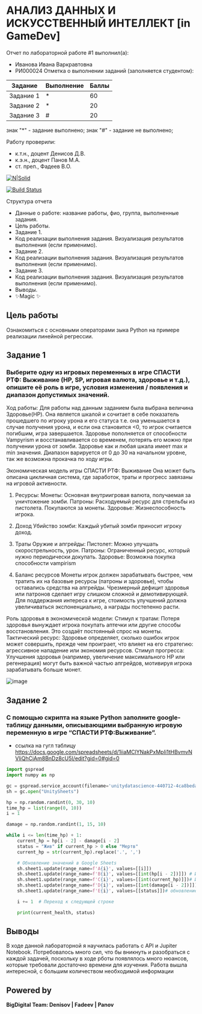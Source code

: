 # АНАЛИЗ ДАННЫХ И ИСКУССТВЕННЫЙ ИНТЕЛЛЕКТ [in GameDev]
Отчет по лабораторной работе #1 выполнил(а):
- Иванова Ивана Варкравтовна
- РИ000024
Отметка о выполнении заданий (заполняется студентом):

| Задание | Выполнение | Баллы |
| ------ | ------ | ------ |
| Задание 1 | * | 60 |
| Задание 2 | * | 20 |
| Задание 3 | # | 20 |

знак "*" - задание выполнено; знак "#" - задание не выполнено;

Работу проверили:
- к.т.н., доцент Денисов Д.В.
- к.э.н., доцент Панов М.А.
- ст. преп., Фадеев В.О.

[![N|Solid](https://cldup.com/dTxpPi9lDf.thumb.png)](https://nodesource.com/products/nsolid)

[![Build Status](https://travis-ci.org/joemccann/dillinger.svg?branch=master)](https://travis-ci.org/joemccann/dillinger)

Структура отчета

- Данные о работе: название работы, фио, группа, выполненные задания.
- Цель работы.
- Задание 1.
- Код реализации выполнения задания. Визуализация результатов выполнения (если применимо).
- Задание 2.
- Код реализации выполнения задания. Визуализация результатов выполнения (если применимо).
- Задание 3.
- Код реализации выполнения задания. Визуализация результатов выполнения (если применимо).
- Выводы.
- ✨Magic ✨

## Цель работы
Ознакомиться с основными операторами зыка Python на примере реализации линейной регрессии.

## Задание 1
### Выберите одну из игровых переменных в игре СПАСТИ РТФ: Выживание (HP, SP, игровая валюта, здоровье и т.д.), опишите её роль в игре, условия изменения / появления и диапазон допустимых значений. 

Ход работы:
Для работы над данным заданием была выбрана величина Здоровье(HP). Она является шкалой и сочитает в себе показатель прошедшего по игроку урона и его статуса т.е. она уменьшается в случае получения урона, и если она становится <0, то игрок считается погибшим, игра завершается.
Здоровье пополняется от способности Vampyrism и восстанавливается со временем, потерять его можно при получении урона от зомби. Здоровье как и любая шкала имеет max и min значения. Диапазон варируется от 0 до 30 на начальном уровне, так же возможна прокачка по ходу игры. 

Экономическая модель игры  СПАСТИ РТФ: Выживание
Она может быть описана цикличная система, где заработок, траты и прогресс завязаны на игровой активности.
1. Ресурсы:
Монеты: Основная внутриигровая валюта, получаемая за уничтожение зомби.
Патроны: Расходуемый ресурс для стрельбы из пистолета. Покупаются за монеты.
Здоровье: Жизнеспособность игрока.

2. Доход
Убийство зомби: Каждый убитый зомби приносит игроку доход.

3. Траты
Оружие и апгрейды:
Пистолет: Можно улучшать скорострельность, урон.
Патроны: Ограниченный ресурс, который нужно периодически докупать.
Здоровье: Возможна покупка способности vampirism

5. Баланс ресурсов
Монеты игрок должен зарабатывать быстрее, чем тратить их на базовые ресурсы (патроны и здоровье), чтобы оставались средства на апгрейды.
Чрезмерный дефицит здоровья или патронов сделает игру слишком сложной и демотивирующей.
Для поддержания интереса к игре, стоимость улучшений должна увеличиваться экспоненциально, а награды постепенно расти.

Роль здоровья в экономической модели:
Стимул к тратам: Потеря здоровья вынуждает игрока покупать аптечки или другие способы восстановления. Это создаёт постоянный спрос на монеты.
Тактический ресурс: Здоровье определяет, сколько ошибок игрок может совершить, прежде чем проиграет, что влияет на его стратегию: агрессивное нападение или экономия ресурсов.
Стимул прогресса: Улучшения здоровья (например, увеличение максимального HP или регенерация) могут быть важной частью апгрейдов, мотивируя игрока зарабатывать больше монет.


![image](https://github.com/user-attachments/assets/ec4293cd-50fd-4861-89ca-e077d399be76)



## Задание 2
### С помощью скрипта на языке Python заполните google-таблицу данными, описывающими выбранную игровую переменную в игре “СПАСТИ РТФ:Выживание”.

- ссылка на гугл таблицу 
https://docs.google.com/spreadsheets/d/1iiaMClYNakPxMpIi1tHBvmvNVliQhCiAm8BnDz8cU5I/edit?gid=0#gid=0
```py
import gspread
import numpy as np

gc = gspread.service_account(filename='unitydatascience-440712-4ca8beda3fa8.json')
sh = gc.open("UnitySheets")

hp = np.random.randint(0, 30, 10)
time_hp = list(range(0, 10))
i = 1 

damage = np.random.randint(1, 15, 10)

while i <= len(time_hp) + 1:
    current_hp = hp[i - 2] - damage[i - 2]
    status = "Жив" if current_hp > 0 else "Мертв"
    current_hp = str(current_hp).replace('.', ',')

    # Обновление значений в Google Sheets
    sh.sheet1.update(range_name=f'A{i}', values=[[i]])
    sh.sheet1.update(range_name=f'B{i}', values=[[int(hp[i - 2])]]) # Исходное здоровье
    sh.sheet1.update(range_name=f'C{i}', values=[[int(current_hp)]])# Изменение hp
    sh.sheet1.update(range_name=f'D{i}', values=[[int(damage[i - 2])]])# урон, прошедший по игроку
    sh.sheet1.update(range_name=f'E{i}', values=[[status]])# обновление статуса 

    i += 1  # Переход к следующей строке

    print(current_health, status)
```



## Выводы

В ходе данной лабораторной я научилась работать с API и Jupiter Notebook. Потребовалось много сил, что бы вникнуть и разобраться с каждой задачей, поскольку в ходе рботы появлялось много нюансов, которые требовали достаточно времени для изучения. Работа вышла интересной, с большим количеством необходимой информации


## Powered by

**BigDigital Team: Denisov | Fadeev | Panov**
